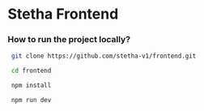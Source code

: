 # Stetha Frontend


### How to run the project locally?

```bash
 git clone https://github.com/stetha-v1/frontend.git

 cd frontend

 npm install

 npm run dev
```



